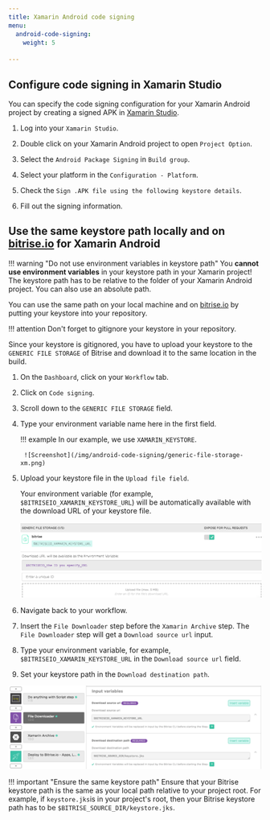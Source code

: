 ```yaml
---
title: Xamarin Android code signing
menu:
  android-code-signing:
    weight: 5

---
```

## Configure code signing in Xamarin Studio

You can specify the code signing configuration for your Xamarin Android project by creating a signed APK in [Xamarin Studio](https://www.visualstudio.com/xamarin/).

1. Log into your `Xamarin Studio`.

2. Double click on your Xamarin Android project to open `Project Option`.

3. Select the `Android Package Signing` in `Build group`.

4. Select your platform in the `Configuration - Platform`.

5. Check the `Sign .APK file using the following keystore details`.

6. Fill out the signing information.

## Use the same keystore path locally and on [bitrise.io](https://www.bitrise.io) for Xamarin Android

!!! warning "Do not use environment variables in keystore path"
    You __cannot use environment variables__ in your keystore path in your Xamarin project! The keystore path has to be relative to the folder of your Xamarin Android project. You can also use an absolute path.

You can use the same path on your local machine and on [bitrise.io](https://www.bitrise.io) by putting your keystore into your repository.

!!! attention
    Don't forget to gitignore your keystore in your repository.

Since your keystore is gitignored, you have to upload your keystore to the `GENERIC FILE STORAGE` of Bitrise and download it to the same location in the build.

1. On the `Dashboard`, click on your `Workflow` tab.

2. Click on `Code signing`.

3. Scroll down to the `GENERIC FILE STORAGE` field.

4. Type your environment variable name here in the first field.

    !!! example
        In our example, we use `XAMARIN_KEYSTORE`.

        ![Screenshot](/img/android-code-signing/generic-file-storage-xm.png)

5. Upload your keystore file in the `Upload file field`.

    Your environment variable (for example, `$BITRISEIO_XAMARIN_KEYSTORE_URL`) will be automatically available with the download URL of your keystore file.

    ![Screenshot](/img/android-code-signing/download-url.png)

6. Navigate back to your workflow.

7. Insert the `File Downloader` step before the `Xamarin Archive` step. The `File Downloader` step will get a `Download source url` input.

8. Type your environment variable, for example, `$BITRISEIO_XAMARIN_KEYSTORE_URL` in the `Download source url` field.

9. Set your keystore path in the `Download destination path`.

  ![Screenshot](/img/android-code-signing/file-downloader.png)

!!! important "Ensure the same keystore path"
    Ensure that your Bitrise keystore path is the same as your local path relative to your project root. For example, if `keystore.jks`is in your project's root, then your Bitrise keystore path has to be `$BITRISE_SOURCE_DIR/keystore.jks`.